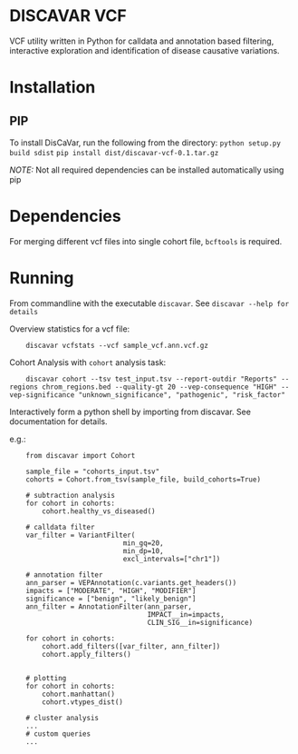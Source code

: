 # DISCAVAR VCF
VCF utility written in Python for calldata and annotation based filtering, interactive exploration and identification of disease causative variations.

# Installation

## PIP

To install DisCaVar, run the following from the directory:
`python setup.py build sdist`
`pip install dist/discavar-vcf-0.1.tar.gz`

*NOTE:* Not all required dependencies can be installed automatically using pip

# Dependencies

For merging different vcf files into single cohort file, `bcftools` is required.

# Running

From commandline with the executable `discavar`. See `discavar --help for details`


Overview statistics for a vcf file:
```
    discavar vcfstats --vcf sample_vcf.ann.vcf.gz
```


Cohort Analysis with `cohort` analysis task:
```
    discavar cohort --tsv test_input.tsv --report-outdir "Reports" --regions chrom_regions.bed --quality-gt 20 --vep-consequence "HIGH" --vep-significance "unknown_significance", "pathogenic", "risk_factor"
```

Interactively form a python shell by importing from discavar. See documentation for details.

e.g.: 
``` 
    from discavar import Cohort
    
    sample_file = "cohorts_input.tsv"
    cohorts = Cohort.from_tsv(sample_file, build_cohorts=True)
    
    # subtraction analysis
    for cohort in cohorts:
        cohort.healthy_vs_diseased()

    # calldata filter
    var_filter = VariantFilter(
                            min_gq=20,
                            min_dp=10,
                            excl_intervals=["chr1"])

    # annotation filter
    ann_parser = VEPAnnotation(c.variants.get_headers())
    impacts = ["MODERATE", "HIGH", "MODIFIER"]
    significance = ["benign", "likely_benign"]
    ann_filter = AnnotationFilter(ann_parser,
                                  IMPACT__in=impacts,
                                  CLIN_SIG__in=significance)

    for cohort in cohorts:
        cohort.add_filters([var_filter, ann_filter])
        cohort.apply_filters()


    # plotting
    for cohort in cohorts:
        cohort.manhattan()
        cohort.vtypes_dist()

    # cluster analysis
    ...
    # custom queries
    ...
```



